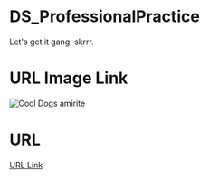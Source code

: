 # DS_ProfessionalPractice

Let's get it gang, skrrr.


# URL Image Link

![Cool Dogs amirite](https://static-bestcolleges.tosshub.com/2024/News/ByAPSToexWF9ceWmRGqhBozZpZdUavoDwKE3Kqcs.webp)


# URL 

[URL Link](https://www.google.com/)
